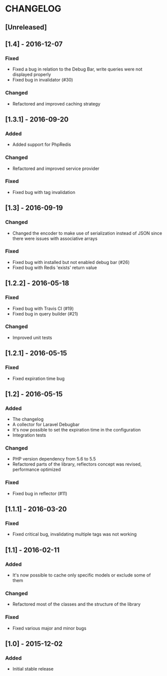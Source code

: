 # CHANGELOG

## [Unreleased]

## [1.4] - 2016-12-07
### Fixed
- Fixed a bug in relation to the Debug Bar, write queries were not displayed properly
- Fixed bug in invalidator (#30)

### Changed
- Refactored and improved caching strategy

## [1.3.1] - 2016-09-20
### Added
- Added support for PhpRedis

### Changed
- Refactored and improved service provider

### Fixed
- Fixed bug with tag invalidation

## [1.3] - 2016-09-19
### Changed
- Changed the encoder to make use of serialization instead of JSON since there were issues with associative arrays

### Fixed
- Fixed bug with installed but not enabled debug bar (#26)
- Fixed bug with Redis 'exists' return value

## [1.2.2] - 2016-05-18
### Fixed
- Fixed bug with Travis CI (#19)
- Fixed bug in query builder (#21)

### Changed
- Improved unit tests

## [1.2.1] - 2016-05-15
### Fixed
- Fixed expiration time bug

## [1.2] - 2016-05-15
### Added
- The changelog
- A collector for Laravel Debugbar 
- It's now possible to set the expiration time in the configuration
- Integration tests

### Changed
- PHP version dependency from 5.6 to 5.5
- Refactored parts of the library, reflectors concept was revised, performance optimized

### Fixed
- Fixed bug in reflector (#11)

## [1.1.1] - 2016-03-20
### Fixed
- Fixed critical bug, invalidating multiple tags was not working

## [1.1] - 2016-02-11
### Added
- It's now possible to cache only specific models or exclude some of them

### Changed
- Refactored most of the classes and the structure of the library

### Fixed
- Fixed various major and minor bugs

## [1.0] - 2015-12-02
### Added
- Initial stable release
